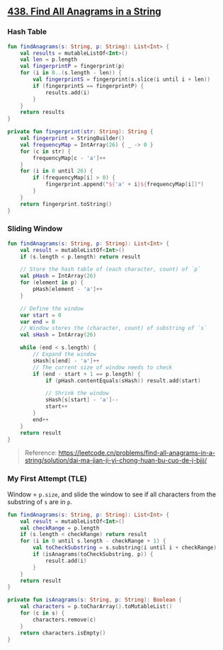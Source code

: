 ## [438. Find All Anagrams in a String](https://leetcode.com/problems/find-all-anagrams-in-a-string/)

### Hash Table

```kotlin
fun findAnagrams(s: String, p: String): List<Int> {
    val results = mutableListOf<Int>()
    val len = p.length
    val fingerprintP = fingerprint(p)
    for (i in 0..(s.length - len)) {
        val fingerprintS = fingerprint(s.slice(i until i + len))
        if (fingerprintS == fingerprintP) {
            results.add(i)
        }
    }
    return results
}

private fun fingerprint(str: String): String {
    val fingerprint = StringBuilder()
    val frequencyMap = IntArray(26) { _ -> 0 }
    for (c in str) {
        frequencyMap[c - 'a']++
    }
    for (i in 0 until 26) {
        if (frequencyMap[i] > 0) {
            fingerprint.append("${'a' + i}${frequencyMap[i]}")                
        }
    }
    return fingerprint.toString()
}
```

### Sliding Window
```kotlin
fun findAnagrams(s: String, p: String): List<Int> {
    val result = mutableListOf<Int>()
    if (s.length < p.length) return result

    // Store the hash table of (each character, count) of `p`
    val pHash = IntArray(26)
    for (element in p) {
        pHash[element - 'a']++
    }

    // Define the window
    var start = 0
    var end = 0
    // Window stores the (character, count) of substring of `s`
    val sHash = IntArray(26)

    while (end < s.length) {
        // Expand the window
        sHash[s[end] - 'a']++
        // The current size of window needs to check
        if (end - start + 1 == p.length) {
            if (pHash.contentEquals(sHash)) result.add(start)

            // Shrink the window
            sHash[s[start] - 'a']--
            start++
        }
        end++
    }
    return result
}
```

> Reference: https://leetcode.cn/problems/find-all-anagrams-in-a-string/solution/dai-ma-jian-ji-yi-chong-huan-bu-cuo-de-j-bjjj/

### My First Attempt (TLE)
Window = `p.size`, and slide the window to see if all characters from the substring of `s` are in `p`.

```kotlin
fun findAnagrams(s: String, p: String): List<Int> {
    val result = mutableListOf<Int>()
    val checkRange = p.length
    if (s.length < checkRange) return result
    for (i in 0 until s.length - checkRange + 1) {
        val toCheckSubstring = s.substring(i until i + checkRange)
        if (isAnagrams(toCheckSubstring, p)) {
            result.add(i)
        }
    }
    return result
}

private fun isAnagrams(s: String, p: String): Boolean {
    val characters = p.toCharArray().toMutableList()
    for (c in s) {
        characters.remove(c)
    }
    return characters.isEmpty()
}
```